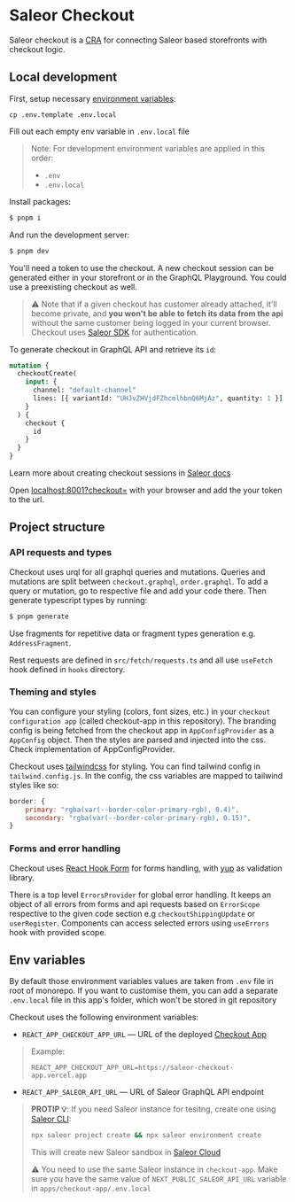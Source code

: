 # Saleor Checkout

Saleor checkout is a [CRA](https://create-react-app.dev/) for connecting Saleor based storefronts with checkout logic.

## Local development

First, setup necessary [environment variables](#env-variables):

```
cp .env.template .env.local
```

Fill out each empty env variable in `.env.local` file

> Note: For development environment variables are applied in this order:
>
> - `.env`
> - `.env.local`

Install packages:

```bash
$ pnpm i
```

And run the development server:

```bash
$ pnpm dev
```

You'll need a token to use the checkout. A new checkout session can be generated either in your storefront or in the GraphQL Playground. You could use a preexisting checkout as well.

> ⚠️ Note that if a given checkout has customer already attached, it'll become private, and **you won't be able to fetch its data from the api** without the same customer being logged in your current browser. Checkout uses [Saleor SDK](https://github.com/saleor/saleor-sdk) for authentication.

To generate checkout in GraphQL API and retrieve its `id`:

```graphql
mutation {
  checkoutCreate(
    input: {
      channel: "default-channel"
      lines: [{ variantId: "UHJvZHVjdFZhcmlhbnQ6MjAz", quantity: 1 }]
    }
  ) {
    checkout {
      id
    }
  }
}
```

Learn more about creating checkout sessions in [Saleor docs](https://docs.saleor.io/docs/3.x/developer/checkout#creating-a-checkout-session)

Open [localhost:8001?checkout=<ID>](http://localhost:8001?checkout=) with your browser and add the your token to the url.

## Project structure

### API requests and types

Checkout uses urql for all graphql queries and mutations. Queries and mutations are split between `checkout.graphql`, `order.graphql`. To add a query or mutation, go to respective file and add your code there. Then generate typescript types by running:

```bash
$ pnpm generate
```

Use fragments for repetitive data or fragment types generation e.g. `AddressFragment`.

Rest requests are defined in `src/fetch/requests.ts` and all use `useFetch` hook defined in `hooks` directory.

### Theming and styles

You can configure your styling (colors, font sizes, etc.) in your `checkout configuration app` (called checkout-app in this repository). The branding config is being fetched from the checkout app in `AppConfigProvider` as a `AppConfig` object. Then the styles are parsed and injected into the css. Check implementation of AppConfigProvider.

Checkout uses [tailwindcss](https://tailwindcss.com/) for styling. You can find tailwind config in `tailwind.config.js`. In the config, the css variables are mapped to tailwind styles like so:

```js
border: {
    primary: "rgba(var(--border-color-primary-rgb), 0.4)",
    secondary: "rgba(var(--border-color-primary-rgb), 0.15)",
}
```

### Forms and error handling

Checkout uses [React Hook Form](https://react-hook-form.com/) for forms handling, with [yup](https://github.com/jquense/yup) as validation library.

There is a top level `ErrorsProvider` for global error handling. It keeps an object of all errors from forms and api requests based on `ErrorScope` respective to the given code section e.g `checkoutShippingUpdate` or `userRegister`. Components can access selected errors using `useErrors` hook with provided scope.

## Env variables

By default those environment variables values are taken from `.env` file in root of monorepo. If you want to customise them, you can add a separate `.env.local` file in this app's folder, which won't be stored in git repository

Checkout uses the following environment variables:

- `REACT_APP_CHECKOUT_APP_URL` — URL of the deployed [Checkout App](../checkout-app/README.md)

> Example:
>
> ```
> REACT_APP_CHECKOUT_APP_URL=https://saleor-checkout-app.vercel.app
> ```

- `REACT_APP_SALEOR_API_URL` — URL of Saleor GraphQL API endpoint

> **PROTIP 💡**: If you need Saleor instance for tesitng, create one using [Saleor CLI](https://github.com/saleor/saleor-cli):
>
> ```bash
> npx saleor project create && npx saleor environment create
> ```
>
> This will create new Saleor sandbox in [Saleor Cloud](https://cloud.saleor.io/)
>
> ⚠️ You need to use the same Saleor instance in `checkout-app`. Make sure you have the same value of `NEXT_PUBLIC_SALEOR_API_URL` variable in `apps/checkout-app/.env.local`
